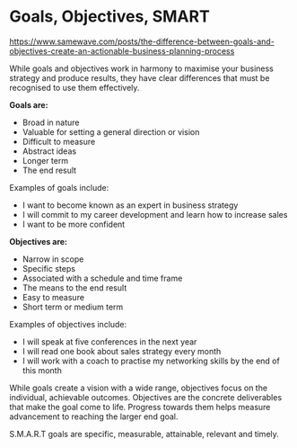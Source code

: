# Goals, Objectives, SMART

https://www.samewave.com/posts/the-difference-between-goals-and-objectives-create-an-actionable-business-planning-process


While goals and objectives work in harmony to maximise your business strategy and produce results, they have clear differences that must be recognised to use them effectively.  

**Goals are:**  

-   Broad in nature
-   Valuable for setting a general direction or vision
-   Difficult to measure
-   Abstract ideas
-   Longer term
-   The end result  
    

Examples of goals include:  

-   I want to become known as an expert in business strategy
-   I will commit to my career development and learn how to increase sales
-   I want to be more confident  
    

**Objectives are:**  

-   Narrow in scope
-   Specific steps
-   Associated with a schedule and time frame
-   The means to the end result
-   Easy to measure
-   Short term or medium term  
    

Examples of objectives include:  

-   I will speak at five conferences in the next year
-   I will read one book about sales strategy every month
-   I will work with a coach to practise my networking skills by the end of this month  
    

While goals create a vision with a wide range, objectives focus on the individual, achievable outcomes. Objectives are the concrete deliverables that make the goal come to life. Progress towards them helps measure advancement to reaching the larger end goal.

S.M.A.R.T goals are specific, measurable, attainable, relevant and timely.
